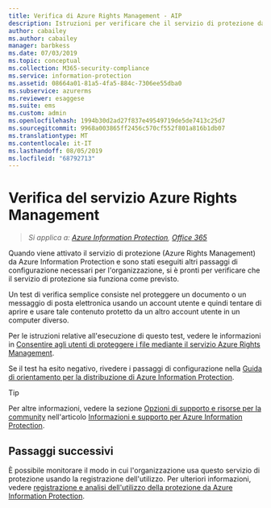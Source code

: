 ```yaml
---
title: Verifica di Azure Rights Management - AIP
description: Istruzioni per verificare che il servizio di protezione da Azure Information Protection funzioni come previsto.
author: cabailey
ms.author: cabailey
manager: barbkess
ms.date: 07/03/2019
ms.topic: conceptual
ms.collection: M365-security-compliance
ms.service: information-protection
ms.assetid: 08664a01-81a5-4fa5-884c-7306ee55dba0
ms.subservice: azurerms
ms.reviewer: esaggese
ms.suite: ems
ms.custom: admin
ms.openlocfilehash: 1994b30d2ad27f837e49549719de5de7413c25d7
ms.sourcegitcommit: 9968a003865ff2456c570cf552f801a816b1db07
ms.translationtype: MT
ms.contentlocale: it-IT
ms.lasthandoff: 08/05/2019
ms.locfileid: "68792713"
---
```

# <a name="verifying-the-azure-rights-management-service"></a>Verifica del servizio Azure Rights Management

>*Si applica a: [Azure Information Protection](https://azure.microsoft.com/pricing/details/information-protection), [Office 365](https://download.microsoft.com/download/E/C/F/ECF42E71-4EC0-48FF-AA00-577AC14D5B5C/Azure_Information_Protection_licensing_datasheet_EN-US.pdf)*

Quando viene attivato il servizio di protezione (Azure Rights Management) da Azure Information Protection e sono stati eseguiti altri passaggi di configurazione necessari per l'organizzazione, si è pronti per verificare che il servizio di protezione sia funziona come previsto. 

Un test di verifica semplice consiste nel proteggere un documento o un messaggio di posta elettronica usando un account utente e quindi tentare di aprire e usare tale contenuto protetto da un altro account utente in un computer diverso.

Per le istruzioni relative all'esecuzione di questo test, vedere le informazioni in [Consentire agli utenti di proteggere i file mediante il servizio Azure Rights Management](help-users.md).

Se il test ha esito negativo, rivedere i passaggi di configurazione nella [Guida di orientamento per la distribuzione di Azure Information Protection](deployment-roadmap.md).

> [!TIP]
> Per altre informazioni, vedere la sezione [Opzioni di supporto e risorse per la community](information-support.md#support-options-and-community-resources) nell'articolo [Informazioni e supporto per Azure Information Protection](information-support.md).

## <a name="next-steps"></a>Passaggi successivi

È possibile monitorare il modo in cui l'organizzazione usa questo servizio di protezione usando la registrazione dell'utilizzo. Per ulteriori informazioni, vedere [registrazione e analisi dell'utilizzo della protezione da Azure Information Protection](log-analyze-usage.md).



